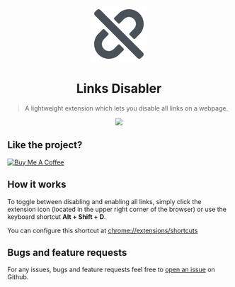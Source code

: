 <p align="center"><img height="128" width="128" src="icon128.png" alt="google-calendar-quick-duplicate" />
</p>
<h1 align="center">Links Disabler</h1>

> A lightweight extension which lets you disable all links on a webpage. 

<p align="center"><a href="https://chrome.google.com/webstore/detail/links-disabler/dpgcehldjbcfejamdkfaeoamlpjlhbig?hl=en"><img src="https://developer.chrome.com/webstore/images/ChromeWebStore_BadgeWBorder_v2_206x58.png"></a></p>

## Like the project?
 <a href="https://www.buymeacoffee.com/fabiosang" target="_blank"><img src="https://cdn.buymeacoffee.com/buttons/lato-orange.png" alt="Buy Me A Coffee" width="200"></a>

## How it works
To toggle between disabling and enabling all links, simply click the extension icon (located in the upper right corner of the browser) or use the keyboard shortcut **Alt + Shift + D**. 

You can configure this shortcut at [chrome://extensions/shortcuts](chrome://extensions/shortcuts)


## Bugs and feature requests
For any issues, bugs and feature requests feel free to [open an issue](https://github.com/fabiosangregorio/google-calendar-quick-duplicate/issues) on Github.

